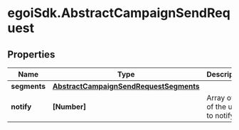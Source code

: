 # egoiSdk.AbstractCampaignSendRequest

## Properties
Name | Type | Description | Notes
------------ | ------------- | ------------- | -------------
**segments** | [**AbstractCampaignSendRequestSegments**](AbstractCampaignSendRequestSegments.md) |  | 
**notify** | **[Number]** | Array of IDs of the users to notify | [optional] 


